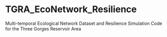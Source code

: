 # TGRA_EcoNetwork_Resilience
Multi-temporal Ecological Network Dataset and Resilience Simulation Code for the Three Gorges Reservoir Area 
